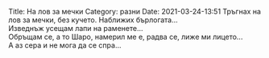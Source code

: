 Title: На лов за мечки
Category: разни
Date: 2021-03-24-13:51
Тръгнах на лов за мечки, без кучето. Наближих бърлогата...  
Изведнъж усещам лапи на раменете...  
Обръщам се, а то Шаро, намерил ме е, радва се, лиже ми лицето...   
А аз сера и не мога да се спра...
